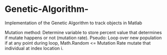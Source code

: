 # Genetic-Algorithm-
Implementation of the Genetic Algorithm to track objects in Matlab


Mutation method:
  Determine variable to store percent value that determines if mutate happens or not (mutation rate).
  Pseudo:
    Loop over new population
    if at any point during loop, Math.Random <= Mutation Rate
      mutate that individual at index location i.
    
